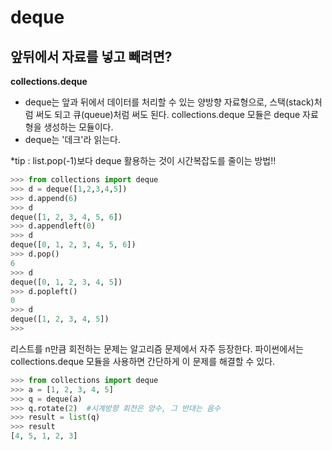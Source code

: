 # deque
## 앞뒤에서 자료를 넣고 빼려면?
**collections.deque**
- deque는 앞과 뒤에서 데이터를 처리할 수 있는 양방향 자료형으로, 스택(stack)처럼 써도 되고 큐(queue)처럼 써도 된다. collections.deque 모듈은 deque 자료형을 생성하는 모듈이다.
- deque는 '데크'라 읽는다.

*tip : list.pop(-1)보다 deque 활용하는 것이 시간복잡도를 줄이는 방법!!
```python
>>> from collections import deque
>>> d = deque([1,2,3,4,5])
>>> d.append(6)
>>> d
deque([1, 2, 3, 4, 5, 6])
>>> d.appendleft(0)
>>> d
deque([0, 1, 2, 3, 4, 5, 6])
>>> d.pop()
6
>>> d
deque([0, 1, 2, 3, 4, 5])
>>> d.popleft()
0
>>> d
deque([1, 2, 3, 4, 5])
>>>
```

리스트를 n만큼 회전하는 문제는 알고리즘 문제에서 자주 등장한다. 파이썬에서는 collections.deque 모듈을 사용하면 간단하게 이 문제를 해결할 수 있다.
```python
>>> from collections import deque
>>> a = [1, 2, 3, 4, 5]
>>> q = deque(a)
>>> q.rotate(2)  #시계방향 회전은 양수, 그 반대는 음수
>>> result = list(q)
>>> result
[4, 5, 1, 2, 3]
```
